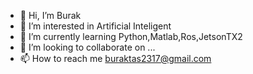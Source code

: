- 👋 Hi, I’m Burak 
- 👀 I’m interested in Artificial Inteligent 
- 🌱 I’m currently learning Python,Matlab,Ros,JetsonTX2 
- 💞️ I’m looking to collaborate on ...
- 📫 How to reach me buraktas2317@gmail.com

<!---
buraktas23/buraktas23 is a ✨ special ✨ repository because its `README.md` (this file) appears on your GitHub profile.
You can click the Preview link to take a look at your changes.
--->
